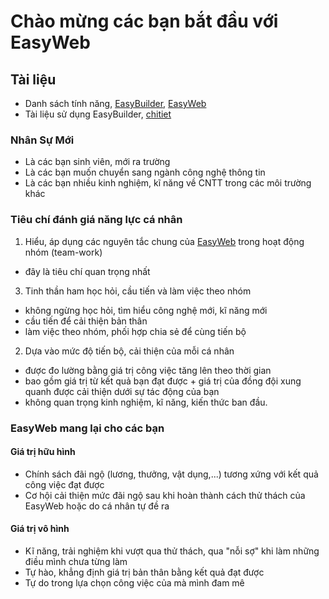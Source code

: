 # Chào mừng các bạn bắt đầu với EasyWeb

## Tài liệu 
- Danh sách tính năng, [EasyBuilder](https://github.com/easywebhub/tasks/blob/master/doc/EasyBuilder.md), [EasyWeb](https://github.com/easywebhub/tasks/blob/master/doc/EasywebHub.md)
- Tài liệu sử dụng EasyBuilder, [chitiet](/TaiLieu-EasyBuilder.md)

### Nhân Sự Mới
- Là các bạn sinh viên, mới ra trường 
- Là các bạn muốn chuyển sang ngành công nghệ thông tin
- Là các bạn nhiều kinh nghiệm, kĩ năng về CNTT trong các môi trường khác

### Tiêu chí đánh giá năng lực cá nhân

1. Hiểu, áp dụng các nguyên tắc chung của [EasyWeb](https://github.com/easywebhub/tasks) trong hoạt động nhóm (team-work)
  - đây là tiêu chí quan trọng nhất 
  
3. Tinh thần ham học hỏi, cầu tiến và làm việc theo nhóm
  - không ngừng học hỏi, tìm hiểu công nghệ mới, kĩ năng mới
  - cầu tiến để cải thiện bản thân
  - làm việc theo nhóm, phối hợp chia sẻ để cùng tiến bộ 
  
2. Dựa vào mức độ tiến bộ, cải thiện của mỗi cá nhân
  - được đo lường bằng giá trị công việc tăng lên theo thời gian
  - bao gồm giá trị từ kết quả bạn đạt được + giá trị của đồng đội xung quanh được cải thiện dưới sự tác động của bạn
  - không quan trọng kinh nghiệm, kĩ năng, kiến thức ban đầu. 

### EasyWeb mang lại cho các bạn

#### Giá trị hữu hình
- Chính sách đãi ngộ (lương, thưởng, vật dụng,...) tương xứng với kết quả công việc đạt được
- Cơ hội cải thiện mức đãi ngộ sau khi hoàn thành cách thử thách của EasyWeb hoặc do cá nhân tự đề ra

#### Giá trị vô hình
- Kĩ năng, trải nghiệm khi vượt qua thử thách, qua "nỗi sợ" khi làm những điều mình chưa từng làm
- Tự hào, khẳng định giá trị bản thân bằng kết quả đạt được
- Tự do trong lựa chọn công việc của mà mình đam mê

